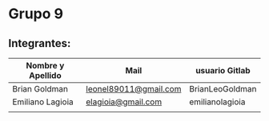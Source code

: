 # Grupo 9

## Integrantes:

| Nombre y Apellido  |      Mail                      |     usuario Gitlab   |
| ----------------   | ------------------------------ | -------------------  |
|  Brian Goldman     |      leonel89011@gmail.com     |     BrianLeoGoldman  |
|  Emiliano Lagioia  |      elagioia@gmail.com        |     emilianolagioia  |
|                    |                                |                      |